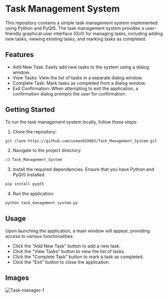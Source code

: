 # Task Management System

This repository contains a simple task management system implemented using Python and PyQt5. The task management system provides a user-friendly graphical user interface (GUI) for managing tasks, including adding new tasks, viewing existing tasks, and marking tasks as completed.

## Features

- Add New Task: Easily add new tasks to the system using a dialog window.
- View Tasks: View the list of tasks in a separate dialog window.
- Complete Task: Mark tasks as completed from a dialog window.
- Exit Confirmation: When attempting to exit the application, a confirmation dialog prompts the user for confirmation.

## Getting Started

To run the task management system locally, follow these steps:

1. Clone the repository:

```bash
git clone https://github.com/usman010803/Task_Management_System.git
```

2. Navigate to the project directory:

```bash
cd Task_Management_System
```

3. Install the required dependencies. Ensure that you have Python and PyQt5 installed.

```bash
pip install pyqt5
```

4. Run the application:

```bash
python task_management_system.py
```

## Usage

Upon launching the application, a main window will appear, providing access to various functionalities:

- Click the "Add New Task" button to add a new task.
- Click the "View Tasks" button to view the list of tasks.
- Click the "Complete Task" button to mark a task as completed.
- Click the "Exit" button to close the application.


## Images

![Task-manager-1](https://github.com/user-attachments/assets/52287520-372d-4262-80a9-ddd27c89a7ba)

